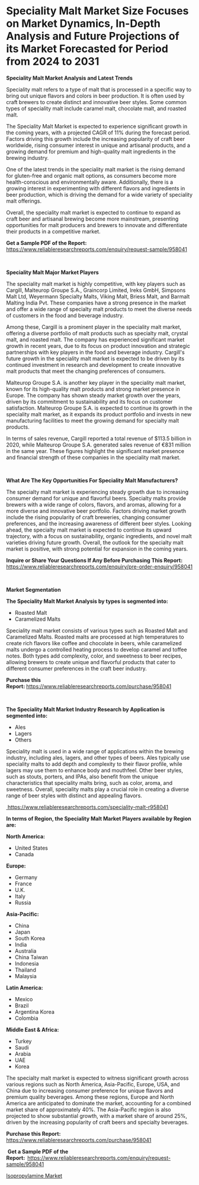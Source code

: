 <p><h1>Speciality Malt Market Size Focuses on Market Dynamics, In-Depth Analysis and Future Projections of its Market Forecasted for Period from 2024 to 2031</h1></p><p><strong>Speciality Malt Market Analysis and Latest Trends</strong></p>
<p><p>Speciality malt refers to a type of malt that is processed in a specific way to bring out unique flavors and colors in beer production. It is often used by craft brewers to create distinct and innovative beer styles. Some common types of speciality malt include caramel malt, chocolate malt, and roasted malt.</p><p>The Speciality Malt Market is expected to experience significant growth in the coming years, with a projected CAGR of 11% during the forecast period. Factors driving this growth include the increasing popularity of craft beer worldwide, rising consumer interest in unique and artisanal products, and a growing demand for premium and high-quality malt ingredients in the brewing industry.</p><p>One of the latest trends in the speciality malt market is the rising demand for gluten-free and organic malt options, as consumers become more health-conscious and environmentally aware. Additionally, there is a growing interest in experimenting with different flavors and ingredients in beer production, which is driving the demand for a wide variety of speciality malt offerings.</p><p>Overall, the speciality malt market is expected to continue to expand as craft beer and artisanal brewing become more mainstream, presenting opportunities for malt producers and brewers to innovate and differentiate their products in a competitive market.</p></p>
<p><strong>Get a Sample PDF of the Report:&nbsp;</strong> <a href="https://www.reliableresearchreports.com/enquiry/request-sample/958041">https://www.reliableresearchreports.com/enquiry/request-sample/958041</a></p>
<p>&nbsp;</p>
<p><strong>Speciality Malt Major Market Players</strong></p>
<p><p>The speciality malt market is highly competitive, with key players such as Cargill, Malteurop Groupe S.A., Graincorp Limited, Ireks GmbH, Simpsons Malt Ltd, Weyermann Specialty Malts, Viking Malt, Briess Malt, and Barmalt Malting India Pvt. These companies have a strong presence in the market and offer a wide range of specialty malt products to meet the diverse needs of customers in the food and beverage industry.</p><p>Among these, Cargill is a prominent player in the speciality malt market, offering a diverse portfolio of malt products such as specialty malt, crystal malt, and roasted malt. The company has experienced significant market growth in recent years, due to its focus on product innovation and strategic partnerships with key players in the food and beverage industry. Cargill's future growth in the speciality malt market is expected to be driven by its continued investment in research and development to create innovative malt products that meet the changing preferences of consumers.</p><p>Malteurop Groupe S.A. is another key player in the speciality malt market, known for its high-quality malt products and strong market presence in Europe. The company has shown steady market growth over the years, driven by its commitment to sustainability and its focus on customer satisfaction. Malteurop Groupe S.A. is expected to continue its growth in the speciality malt market, as it expands its product portfolio and invests in new manufacturing facilities to meet the growing demand for specialty malt products.</p><p>In terms of sales revenue, Cargill reported a total revenue of $113.5 billion in 2020, while Malteurop Groupe S.A. generated sales revenue of €831 million in the same year. These figures highlight the significant market presence and financial strength of these companies in the speciality malt market.</p></p>
<p>&nbsp;</p>
<p><strong>What Are The Key Opportunities For Speciality Malt Manufacturers?</strong></p>
<p><p>The specialty malt market is experiencing steady growth due to increasing consumer demand for unique and flavorful beers. Specialty malts provide brewers with a wide range of colors, flavors, and aromas, allowing for a more diverse and innovative beer portfolio. Factors driving market growth include the rising popularity of craft breweries, changing consumer preferences, and the increasing awareness of different beer styles. Looking ahead, the specialty malt market is expected to continue its upward trajectory, with a focus on sustainability, organic ingredients, and novel malt varieties driving future growth. Overall, the outlook for the specialty malt market is positive, with strong potential for expansion in the coming years.</p></p>
<p><strong>Inquire or Share Your Questions If Any Before Purchasing This Report:</strong> <a href="https://www.reliableresearchreports.com/enquiry/pre-order-enquiry/958041">https://www.reliableresearchreports.com/enquiry/pre-order-enquiry/958041</a></p>
<p>&nbsp;</p>
<p><strong>Market Segmentation</strong></p>
<p><strong>The Speciality Malt Market Analysis by types is segmented into:</strong></p>
<p><ul><li>Roasted Malt</li><li>Caramelized Malts</li></ul></p>
<p><p>Speciality malt market consists of various types such as Roasted Malt and Caramelized Malts. Roasted malts are processed at high temperatures to create rich flavors like coffee and chocolate in beers, while caramelized malts undergo a controlled heating process to develop caramel and toffee notes. Both types add complexity, color, and sweetness to beer recipes, allowing brewers to create unique and flavorful products that cater to different consumer preferences in the craft beer industry.</p></p>
<p><strong>Purchase this Report:&nbsp;</strong><a href="https://www.reliableresearchreports.com/purchase/958041">https://www.reliableresearchreports.com/purchase/958041</a></p>
<p>&nbsp;</p>
<p><strong>The Speciality Malt Market Industry Research by Application is segmented into:</strong></p>
<p><ul><li>Ales</li><li>Lagers</li><li>Others</li></ul></p>
<p><p>Speciality malt is used in a wide range of applications within the brewing industry, including ales, lagers, and other types of beers. Ales typically use speciality malts to add depth and complexity to their flavor profile, while lagers may use them to enhance body and mouthfeel. Other beer styles, such as stouts, porters, and IPAs, also benefit from the unique characteristics that speciality malts bring, such as color, aroma, and sweetness. Overall, speciality malts play a crucial role in creating a diverse range of beer styles with distinct and appealing flavors.</p></p>
<p><a href="https://www.reliableresearchreports.com/speciality-malt-r958041">&nbsp;https://www.reliableresearchreports.com/speciality-malt-r958041</a></p>
<p><strong>In terms of Region, the Speciality Malt Market Players available by Region are:</strong></p>
<p>
    <p> <strong> North America: </strong>
        <ul>
            <li>United States</li>
            <li>Canada</li>
        </ul>
        </p> 
    <p> <strong> Europe: </strong>
        <ul>
            <li>Germany</li>
            <li>France</li>
            <li>U.K.</li>
            <li>Italy</li>
            <li>Russia</li>
        </ul>
        </p> 
    <p> <strong> Asia-Pacific: </strong>
        <ul>
            <li>China</li>
            <li>Japan</li>
            <li>South Korea</li>
            <li>India</li>
            <li>Australia</li>
            <li>China Taiwan</li>
            <li>Indonesia</li>
            <li>Thailand</li>
            <li>Malaysia</li>
        </ul>
        </p> 
    <p> <strong> Latin America: </strong>
        <ul>
            <li>Mexico</li>
            <li>Brazil</li>
            <li>Argentina Korea</li>
            <li>Colombia</li>
        </ul>
        </p> 
    <p> <strong> Middle East & Africa: </strong>
        <ul>
            <li>Turkey</li>
            <li>Saudi</li>
            <li>Arabia</li>
            <li>UAE</li>
            <li>Korea</li>
        </ul>
    </p>
    </p>
<p><p>The specialty malt market is expected to witness significant growth across various regions such as North America, Asia-Pacific, Europe, USA, and China due to increasing consumer preference for unique flavors and premium quality beverages. Among these regions, Europe and North America are anticipated to dominate the market, accounting for a combined market share of approximately 40%. The Asia-Pacific region is also projected to show substantial growth, with a market share of around 25%, driven by the increasing popularity of craft beers and specialty beverages.</p></p>
<p><strong>Purchase this Report: </strong><a href="https://www.reliableresearchreports.com/purchase/958041">https://www.reliableresearchreports.com/purchase/958041</a></p>
<p>&nbsp;<strong>Get a Sample PDF of the Report:&nbsp;&nbsp;</strong><a href="https://www.reliableresearchreports.com/enquiry/request-sample/958041">https://www.reliableresearchreports.com/enquiry/request-sample/958041</a></p>
<p><strong></strong></p>
<p><p><a href="https://meowing-lemming-dd3.notion.site/Isopropylamine-Market-Size-Furnishes-Valuable-Information-Encompassing-Market-Share-Market-Trends--4514ccebb6d6480c968cd8072f5e4fc3">Isopropylamine Market</a></p></p>